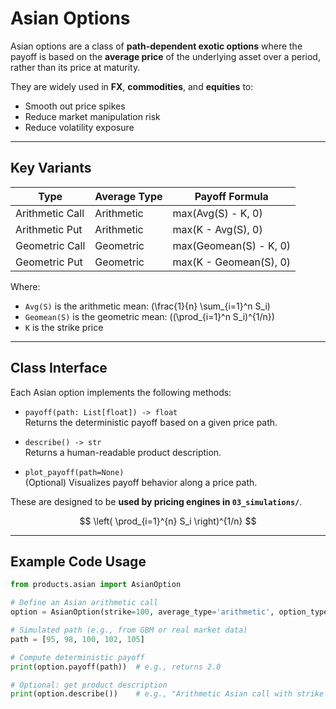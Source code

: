 # Asian Options

Asian options are a class of **path-dependent exotic options** where the payoff is based on the **average price** of the underlying asset over a period, rather than its price at maturity.

They are widely used in **FX**, **commodities**, and **equities** to:
- Smooth out price spikes
- Reduce market manipulation risk
- Reduce volatility exposure

---

## Key Variants

| Type             | Average Type | Payoff Formula                        |
|------------------|---------------|----------------------------------------|
| Arithmetic Call  | Arithmetic    | max(Avg(S) - K, 0)                     |
| Arithmetic Put   | Arithmetic    | max(K - Avg(S), 0)                     |
| Geometric Call   | Geometric     | max(Geomean(S) - K, 0)                 |
| Geometric Put    | Geometric     | max(K - Geomean(S), 0)                 |

Where:
- `Avg(S)` is the arithmetic mean: \(\frac{1}{n} \sum_{i=1}^n S_i\)
- `Geomean(S)` is the geometric mean: \((\prod_{i=1}^n S_i)^{1/n}\)
- `K` is the strike price

---

## Class Interface

Each Asian option implements the following methods:

- `payoff(path: List[float]) -> float`  
  Returns the deterministic payoff based on a given price path.

- `describe() -> str`  
  Returns a human-readable product description.

- `plot_payoff(path=None)`  
  (Optional) Visualizes payoff behavior along a price path.

These are designed to be **used by pricing engines in `03_simulations/`**.

$$
\left( \prod_{i=1}^{n} S_i \right)^{1/n}
$$

---

## Example Code Usage

```python
from products.asian import AsianOption

# Define an Asian arithmetic call
option = AsianOption(strike=100, average_type='arithmetic', option_type='call')

# Simulated path (e.g., from GBM or real market data)
path = [95, 98, 100, 102, 105]

# Compute deterministic payoff
print(option.payoff(path))  # e.g., returns 2.0

# Optional: get product description
print(option.describe())    # e.g., "Arithmetic Asian call with strike 100"

